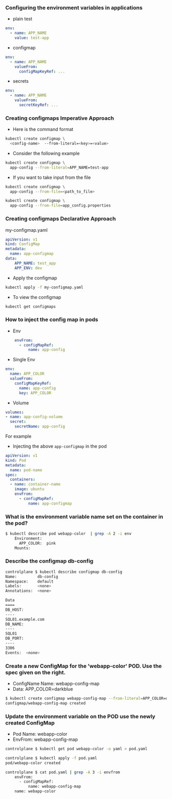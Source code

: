 ### Configuring the environment variables in applications

- plain test

```yaml
env:
  - name: APP_NAME
    value: test-app
```

- configmap
```yaml
env:
  - name: APP_NAME
    valueFrom:
      configMapKeyRef: ...
```

- secrets
```yaml
env:
  - name: APP_NAME
    valueFrom:
      secretKeyRef: ...
```

### Creating configmaps Imperative Approach

- Here is the command format
```bash
kubectl create configmap \
  <config-name>  --from-literal=<key>=<value>
```

- Consider the following example
```bash
kubectl create configmap \
  app-config --from-literal=APP_NAME=test-app
```

- If you want to take input from the file


```bash
kubectl create configmap \
  app-config --from-file=<path_to_file>
```

```bash
kubectl create configmap \
  app-config --from-file=app_config.properties
```


### Creating configmaps Declarative Approach

my-configmap.yaml
```yaml
apiVersion: v1
kind: ConfigMap
metadata:
  name: app-configmap
data:
    APP_NAME: test_app
    APP_ENV: dev
```

- Apply the configmap
```bash
kubectl apply -f my-configmap.yaml
```

- To view the configmap
```bash
kubectl get configmaps
```

### How to inject the config map in pods

- Env
```yaml
    envFrom:
      - configMapRef:
          name: app-config
```

- Single Env
```yaml
env:
  name: APP_COLOR
  valueFrom:
    configMapKeyRef:
      name: app-config
      key: APP_COLOR
```

- Volume

```yaml
volumes:
- name: app-config-volume
  secret:
    secretName: app-config
```

For example 
- Injecting the above `app-configmap` in the pod
```yaml
apiVersion: v1
kind: Pod
metadata:
  name: pod-name
spec:
  containers:
  - name: container-name
    image: ubuntu
    envFrom:
      - configMapRef:
          name: app-configmap
```


### What is the environment variable name set on the container in the pod?

```bash
$ kubectl describe pod webapp-color  | grep -A 2 -i env
    Environment:
      APP_COLOR:  pink
    Mounts:
```

### Describe the configmap db-config

```bash
controlplane $ kubectl describe configmap db-config
Name:         db-config
Namespace:    default
Labels:       <none>
Annotations:  <none>

Data
====
DB_HOST:
----
SQL01.example.com
DB_NAME:
----
SQL01
DB_PORT:
----
3306
Events:  <none>
```



### Create a new ConfigMap for the 'webapp-color' POD. Use the spec given on the right.

- ConfigName Name: webapp-config-map
- Data: APP_COLOR=darkblue

```bash
$ kubectl create configmap webapp-config-map --from-literal=APP_COLOR=darkblue
configmap/webapp-config-map created
```

### Update the environment variable on the POD use the newly created ConfigMap

- Pod Name: webapp-color
- EnvFrom: webapp-config-map

```bash
controlplane $ kubectl get pod webapp-color -o yaml > pod.yaml

controlplane $ kubectl apply -f pod.yaml
pod/webapp-color created

controlplane $ cat pod.yaml | grep -A 3 -i envfrom
    envFrom:
      - configMapRef:
          name: webapp-config-map
    name: webapp-color
```




